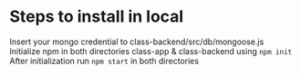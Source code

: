 # Steps to install in local 
Insert your mongo credential to class-backend/src/db/mongoose.js \
Initialize npm in both directories class-app & class-backend using `npm init` \
After initialization run `npm start` in both directories
